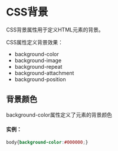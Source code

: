 # CSS背景
CSS背景属性用于定义HTML元素的背景。  

CSS属性定义背景效果：  

- background-color
- background-image
- background-repeat
- background-attachment
- background-position

## 背景颜色
background-color属性定义了元素的背景颜色  
#### 实例：
```css
body{background-color:#000000;}
```